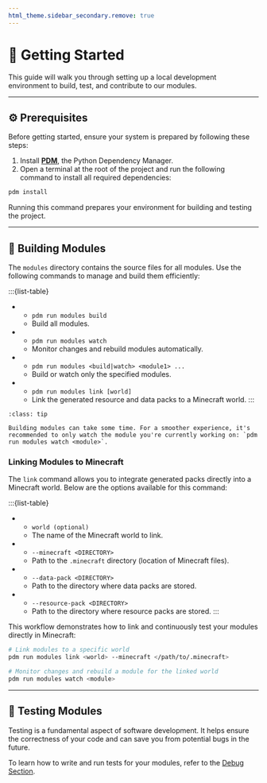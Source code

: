```yaml
---
html_theme.sidebar_secondary.remove: true
---
```


# 🚀 Getting Started

This guide will walk you through setting up a local development environment to build, test, and contribute to our modules.

---

## ⚙️ Prerequisites

Before getting started, ensure your system is prepared by following these steps:

1. Install [**PDM**](https://pdm-project.org/en/latest/), the Python Dependency Manager.
2. Open a terminal at the root of the project and run the following command to install all required dependencies:
  ```sh
  pdm install
  ```

Running this command prepares your environment for building and testing the project.

---

## 🔨 Building Modules

The `modules` directory contains the source files for all modules. Use the following commands to manage and build them efficiently:

:::{list-table}
*   - `pdm run modules build`
    - Build all modules.
*   - `pdm run modules watch`
    - Monitor changes and rebuild modules automatically.
*   - `pdm run modules <build|watch> <module1> ...`
    - Build or watch only the specified modules.
*   - `pdm run modules link [world]`
    - Link the generated resource and data packs to a Minecraft world.
:::

```{admonition} Watching Modules
:class: tip

Building modules can take some time. For a smoother experience, it's recommended to only watch the module you're currently working on: `pdm run modules watch <module>`.
```

### Linking Modules to Minecraft

The `link` command allows you to integrate generated packs directly into a Minecraft world. Below are the options available for this command:

:::{list-table}
*   - `world (optional)`
    - The name of the Minecraft world to link.
*   - `--minecraft <DIRECTORY>`
    - Path to the `.minecraft` directory (location of Minecraft files).
*   - `--data-pack <DIRECTORY>`
    - Path to the directory where data packs are stored.
*   - `--resource-pack <DIRECTORY>`
    - Path to the directory where resource packs are stored.
:::


This workflow demonstrates how to link and continuously test your modules directly in Minecraft:
```sh
# Link modules to a specific world
pdm run modules link <world> --minecraft </path/to/.minecraft>

# Monitor changes and rebuild a module for the linked world
pdm run modules watch <module>
```

---

## 🧪 Testing Modules

Testing is a fundamental aspect of software development. It helps ensure the correctness of your code and can save you from potential bugs in the future.

To learn how to write and run tests for your modules, refer to the [Debug Section](project:debug-tools.md#-unit-tests).
